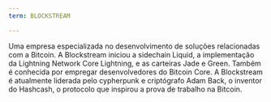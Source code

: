 ```yaml
---
term: BLOCKSTREAM

---
```

Uma empresa especializada no desenvolvimento de soluções relacionadas com a Bitcoin. A Blockstream iniciou a sidechain Liquid, a implementação da Lightning Network Core Lightning, e as carteiras Jade e Green. Também é conhecida por empregar desenvolvedores do Bitcoin Core. A Blockstream é atualmente liderada pelo cypherpunk e criptógrafo Adam Back, o inventor do Hashcash, o protocolo que inspirou a prova de trabalho na Bitcoin.